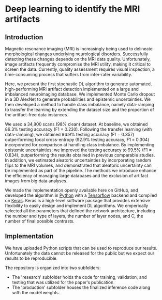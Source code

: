 # Deep learning to identify the MRI artifacts
## Introduction
Magnetic resonance imaging (MRI) is increasingly being used to delineate morphological changes underlying neurological disorders. Successfully detecting these changes depends on the MRI data quality. Unfortunately, image artifacts frequently compromise the MRI utility, making it critical to screen the data. Currently, quality assessment requires visual inspection, a time-consuming process that suffers from inter-rater variability. 

Here, we present the first stochastic DL algorithm to generate automated, high-performing MRI artifact detection implemented on a large and imbalanced neuroimaging database. We implemented Monte Carlo dropout in a 3D AlexNet to generate probabilities and epistemic uncertainties. We then developed a method to handle class imbalance, namely data-ramping to transfer the learning by extending the dataset size and the proportion of the artifact-free data instances. 

We used a 34,800 scans (98% clean) dataset. At baseline, we obtained 89.3% testing accuracy (F1 = 0.230). Following the transfer learning (with data-ramping), we obtained 94.9% testing accuracy (F1 = 0.357) outperforming focal cross-entropy (92.9% testing accuracy, F1 = 0.304) incorporated for comparison at handling class imbalance. By implementing epistemic uncertainties, we improved the testing accuracy to 99.5% (F1 = 0.834), outperforming the results obtained in previous comparable studies. In addition, we estimated aleatoric uncertainties by incorporating random flips to the MRI volumes, and demonstrated that aleatoric uncertainty can be implemented as part of the pipeline. The methods we introduce enhance the efficiency of managing large databases and the exclusion of artifact images from big data analyses.

We made the implementation openly available here on GitHub, and developed the algorithm in [Python](https://www.python.org) with a [Tensorflow](https://www.tensorflow.org/) backend and compiled on [Keras](https://keras.io).  Keras is a high-level software package that provides extensive flexibility to easily design and implement DL algorithms.  We emperically selected all the parameters that defined the network architecture, including the number and type of layers, the number of layer nodes, and C, the number of final possible contrasts.  

## Implementation
We have uploaded Python scripts that can be used to reproduce our results.  Unfortunately the data cannot be released for the public but we expect our results to be reproducible.  

The repository is organized into two subfolders:
* The 'research' subfolder holds the code for training, validation, and testing that was utilized for the paper's publication.
* The 'production' subfolder houses the finalized inference code along with the model weights.


